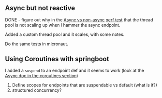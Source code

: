 #
## Async but not reactive

DONE - figure out why in the [Async vs non-async perf test](./ASYNC_VS_NONASYNC.md) that the thread pool is not scaling up when I hammer the async endpoint.  

Added a custom thread pool and it scales, with some notes.

Do the same tests in micronaut.

## Using Coroutines with springboot
I added a `suspend` to an endpoint def and it seems to work (look at the [Async doc in the coroutines section](./ASYNC.md))
1. Define scopes for endpoints that are suspendable vs default (what is it?)
2. structured concurrency?